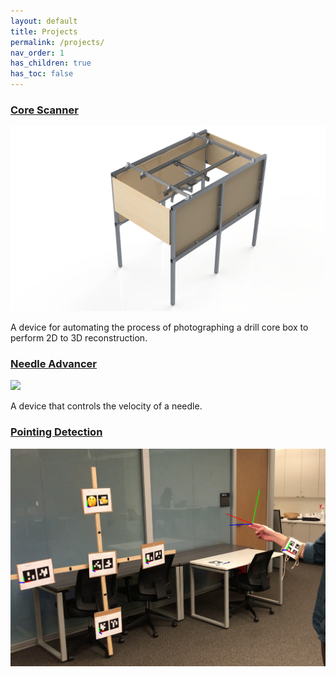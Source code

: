 ```yaml
---
layout: default
title: Projects
permalink: /projects/
nav_order: 1
has_children: true
has_toc: false
---
```


### [Core Scanner](./core-scanner)

[![](./core-scanner/images/design-render.png)](./core-scanner)

A device for automating the process of photographing a drill core box to perform 2D to 3D reconstruction.

### [Needle Advancer](./needle-advancer)

[![](./needle-advancer/images/needle-advancer.jpeg)](./needle-advancer)

A device that controls the velocity of a needle.

### [Pointing Detection](./pointing-detection)

[![](./pointing-detection/images/hand-output-result.png)](./pointing-detection)
